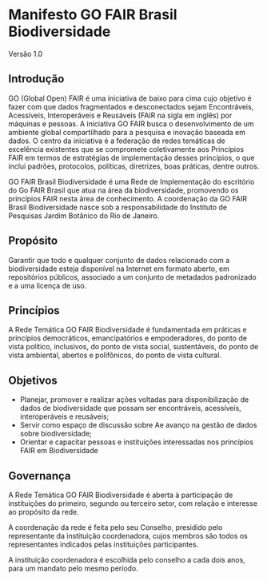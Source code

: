 # Manifesto GO FAIR Brasil Biodiversidade
Versão 1.0



## Introdução

GO (Global Open) FAIR é uma iniciativa de baixo para cima cujo objetivo é fazer com que dados fragmentados e desconectados sejam Encontráveis, Acessíveis, Interoperáveis e Reusáveis (FAIR na sigla em inglês) por máquinas e pessoas. A iniciativa GO FAIR busca o desenvolvimento de um ambiente global compartilhado para a pesquisa e inovação baseada em dados. O centro da iniciativa é a federação de redes temáticas de excelência existentes que se compromete coletivamente aos Princípios FAIR em termos de estratégias de implementação desses princípios, o que inclui padrões, protocolos, políticas, diretrizes, boas práticas, dentre outros.

GO FAIR Brasil Biodiversidade é uma Rede de Implementação do escritório do Go FAIR Brasil que atua na área da biodiversidade, promovendo os princípios FAIR nesta área de conhecimento. A coordenação da GO FAIR Brasil Biodiversidade nasce sob a responsabilidade do Instituto de Pesquisas Jardim Botânico do Rio de Janeiro.

## Propósito

Garantir que todo e qualquer conjunto de dados relacionado com a biodiversidade esteja disponível na Internet em formato aberto, em repositórios públicos, associado a um conjunto de metadados padronizado e a uma licença de uso.


## Princípios

A Rede Temática GO FAIR Biodiversidade é fundamentada em práticas e princípios democráticos, emancipatórios e empoderadores, do ponto de vista político, inclusivos, do ponto de vista social, sustentáveis, do ponto de vista ambiental, abertos e polifônicos, do ponto de vista cultural.

## Objetivos

* Planejar, promover e realizar ações voltadas para disponibilização de dados de biodiversidade que possam ser encontráveis, acessíveis, interoperáveis e reusáveis;
* Servir como espaço de discussão sobre Ae avanço na gestão de dados sobre biodiversidade;
* Orientar e capacitar pessoas e instituições interessadas nos princípios FAIR em Biodiversidade


## Governança

A Rede Temática GO FAIR Biodiversidade é aberta à participação de instituições do primeiro, segundo ou terceiro setor, com relação e interesse ao propósito da rede.

A coordenação da rede é feita pelo seu Conselho, presidido pelo representante da instituição coordenadora, cujos membros são todos os representantes indicados pelas instituições participantes.

A instituição coordenadora é escolhida pelo conselho a cada dois anos, para um mandato pelo mesmo período.
